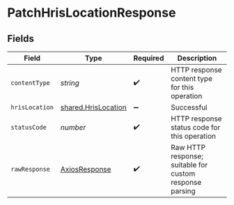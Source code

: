 # PatchHrisLocationResponse


## Fields

| Field                                                             | Type                                                              | Required                                                          | Description                                                       |
| ----------------------------------------------------------------- | ----------------------------------------------------------------- | ----------------------------------------------------------------- | ----------------------------------------------------------------- |
| `contentType`                                                     | *string*                                                          | :heavy_check_mark:                                                | HTTP response content type for this operation                     |
| `hrisLocation`                                                    | [shared.HrisLocation](../../../sdk/models/shared/hrislocation.md) | :heavy_minus_sign:                                                | Successful                                                        |
| `statusCode`                                                      | *number*                                                          | :heavy_check_mark:                                                | HTTP response status code for this operation                      |
| `rawResponse`                                                     | [AxiosResponse](https://axios-http.com/docs/res_schema)           | :heavy_check_mark:                                                | Raw HTTP response; suitable for custom response parsing           |